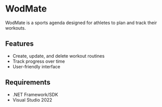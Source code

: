 # WodMate

WodMate is a sports agenda designed for athletes to plan and track their workouts.

## Features
- Create, update, and delete workout routines
- Track progress over time
- User-friendly interface

## Requirements
- .NET Framework/SDK
- Visual Studio 2022
